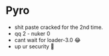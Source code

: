 # Pyro
- shit paste cracked for the 2nd time.
- qq 2 - nuker 0
- cant wait for loader-3.0 :joy:
- up ur security 🥱
